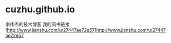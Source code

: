 # cuzhu.github.io
李伟杰的技术博客
我的简书链接
[http://www.jianshu.com/u/27447ae72e57]<http://www.jianshu.com/u/27447ae72e57>
